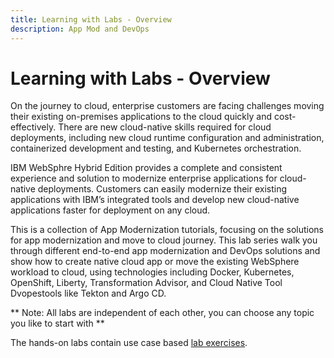 ```yaml
---
title: Learning with Labs - Overview
description: App Mod and DevOps
---
```

# Learning with Labs - Overview

On the journey to cloud, enterprise customers are facing challenges moving their existing on-premises applications to the cloud quickly and cost-effectively.  There are new cloud-native skills required for cloud deployments, including new cloud runtime configuration and administration, containerized development and testing, and Kubernetes orchestration. 

IBM WebSphre Hybrid Edition provides a complete and consistent experience and solution to modernize enterprise applications for cloud-native deployments. Customers can easily modernize their existing applications with IBM’s integrated tools and develop new cloud-native applications faster for deployment on any cloud.  

This is a collection of App Modernization tutorials, focusing on the solutions for app modernization and move to cloud journey. This lab series walk you through different end-to-end app modernization and DevOps solutions and show how to create native cloud app or move the existing WebSphere workload to cloud, using technologies including Docker, Kubernetes, OpenShift, Liberty, Transformation Advisor, and Cloud Native Tool Dvopestools like Tekton and Argo CD. 

** Note: All labs are independent of each other, you can choose any topic you like to start with **

The hands-on labs contain use case based [lab exercises](./labs.md).

